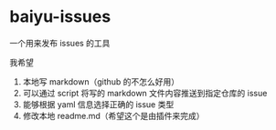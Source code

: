 # baiyu-issues

一个用来发布 issues 的工具

我希望

1. 本地写 markdown（github 的不怎么好用）
2. 可以通过 script 将写的 markdown 文件内容推送到指定仓库的 issue
3. 能够根据 yaml 信息选择正确的 issue 类型
4. 修改本地 readme.md（希望这个是由插件来完成）
